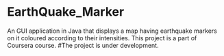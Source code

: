 # EarthQuake_Marker
An GUI application in Java that displays a map having earthquake markers on it coloured according to their intensities.
This project is a part of Coursera course.
#The project is under development.
